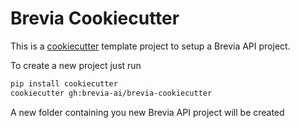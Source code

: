 # Brevia Cookiecutter

This is a [cookiecutter](https://github.com/cookiecutter/cookiecutter) template project to setup a Brevia API project.

To create a new project just run

```bash
pip install cookiecutter
cookiecutter gh:brevia-ai/brevia-cookiecutter
```

A new folder containing you new Brevia API project will be created
